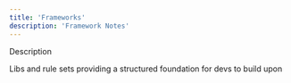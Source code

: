```yaml
---
title: 'Frameworks'
description: 'Framework Notes'
---
```


Description

Libs and rule sets providing a structured foundation for devs to build upon
